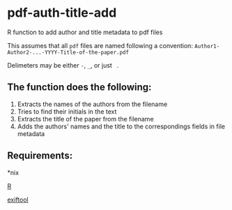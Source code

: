 # pdf-auth-title-add
R function to add author and title metadata to pdf files

This assumes that all `pdf` files are named following a convention:
`Author1-Author2-...-YYYY-Title-of-the-paper.pdf`

Delimeters may be either `-`, `_`, or just ` `.

## The function does the following:
1. Extracts the names of the authors from the filename
2. Tries to find their initials in the text
3. Extracts the title of the paper from the filename
4. Adds the authors' names and the title to the correspondings fields in file metadata

## Requirements:
\*nix

[R](http://www.r-project.org)

[exiftool](http://owl.phy.queensu.ca/~phil/exiftool/)
